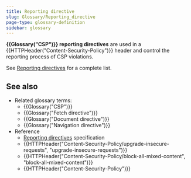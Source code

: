 ```yaml
---
title: Reporting directive
slug: Glossary/Reporting_directive
page-type: glossary-definition
sidebar: glossary
---
```


**{{Glossary("CSP")}} reporting directives** are used in a {{HTTPHeader("Content-Security-Policy")}} header and control the reporting process of CSP violations.

See [Reporting directives](/en-US/docs/Web/HTTP/Reference/Headers/Content-Security-Policy#reporting_directives) for a complete list.

## See also

- Related glossary terms:
  - {{Glossary("CSP")}}
  - {{Glossary("Fetch directive")}}
  - {{Glossary("Document directive")}}
  - {{Glossary("Navigation directive")}}
- Reference
  - [Reporting directives](https://w3c.github.io/webappsec-csp/#directives-reporting) specification
  - {{HTTPHeader("Content-Security-Policy/upgrade-insecure-requests", "upgrade-insecure-requests")}}
  - {{HTTPHeader("Content-Security-Policy/block-all-mixed-content", "block-all-mixed-content")}}
  - {{HTTPHeader("Content-Security-Policy")}}
